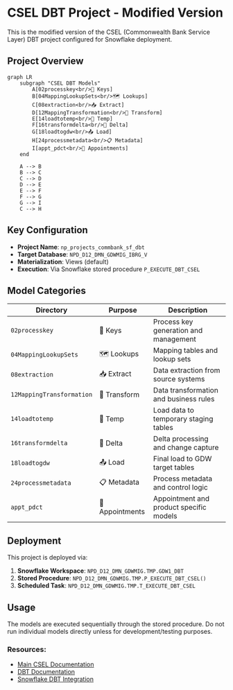# CSEL DBT Project - Modified Version

This is the modified version of the CSEL (Commonwealth Bank Service Layer) DBT project configured for Snowflake deployment.

## Project Overview

```mermaid
graph LR
    subgraph "CSEL DBT Models"
        A[02processkey<br/>🔑 Keys]
        B[04MappingLookupSets<br/>🗺️ Lookups] 
        C[08extraction<br/>📥 Extract]
        D[12MappingTransformation<br/>🔄 Transform]
        E[14loadtotemp<br/>📝 Temp]
        F[16transformdelta<br/>🔺 Delta]
        G[18loadtogdw<br/>📤 Load]
        H[24processmetadata<br/>📋 Metadata]
        I[appt_pdct<br/>📅 Appointments]
    end
    
    A --> B
    B --> C
    C --> D
    D --> E
    E --> F
    F --> G
    G --> I
    C --> H
```

## Key Configuration

- **Project Name**: `np_projects_commbank_sf_dbt`
- **Target Database**: `NPD_D12_DMN_GDWMIG_IBRG_V`
- **Materialization**: Views (default)
- **Execution**: Via Snowflake stored procedure `P_EXECUTE_DBT_CSEL`

## Model Categories

| Directory | Purpose | Description |
|-----------|---------|-------------|
| `02processkey` | 🔑 Keys | Process key generation and management |
| `04MappingLookupSets` | 🗺️ Lookups | Mapping tables and lookup sets |
| `08extraction` | 📥 Extract | Data extraction from source systems |
| `12MappingTransformation` | 🔄 Transform | Data transformation and business rules |
| `14loadtotemp` | 📝 Temp | Load data to temporary staging tables |
| `16transformdelta` | 🔺 Delta | Delta processing and change capture |
| `18loadtogdw` | 📤 Load | Final load to GDW target tables |
| `24processmetadata` | 📋 Metadata | Process metadata and control logic |
| `appt_pdct` | 📅 Appointments | Appointment and product specific models |

## Deployment

This project is deployed via:
1. **Snowflake Workspace**: `NPD_D12_DMN_GDWMIG.TMP.GDW1_DBT`
2. **Stored Procedure**: `NPD_D12_DMN_GDWMIG.TMP.P_EXECUTE_DBT_CSEL()`
3. **Scheduled Task**: `NPD_D12_DMN_GDWMIG.TMP.T_EXECUTE_DBT_CSEL`

## Usage

The models are executed sequentially through the stored procedure. Do not run individual models directly unless for development/testing purposes.

### Resources:
- [Main CSEL Documentation](../README.md)
- [DBT Documentation](https://docs.getdbt.com/docs/introduction)
- [Snowflake DBT Integration](https://docs.snowflake.com/en/user-guide/dbt)
